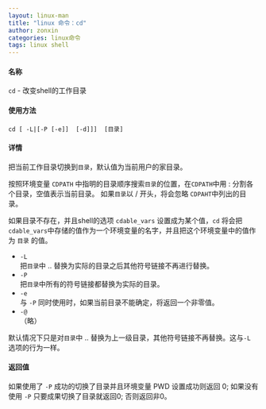 ```yaml
---
layout: linux-man
title: "linux 命令：cd"
author: zonxin
categories: linux命令
tags: linux shell
---
```


#### 名称

`cd` - 改变shell的工作目录

#### 使用方法

`cd [ -L|[-P [-e]]  [-d]]]  [目录]` 

#### 详情

把当前工作目录切换到`目录`，默认值为当前用户的家目录。

按照环境变量 `CDPATH` 中指明的目录顺序搜索`目录`的位置，在`CDPATH`中用 : 分割各个目录，空值表示当前目录。 如果`目录`以 / 开头，将会忽略 `CDPAHT`中列出的目录。

如果目录不存在，并且shell的选项 `cdable_vars` 设置成为某个值，`cd` 将会把 `cdable_vars`中存储的值作为一个环境变量的名字，并且把这个环境变量中的值作为 `目录` 的值。

+ `-L`  
    把`目录`中 .. 替换为实际的目录之后其他符号链接不再进行替换。
+ `-P`  
    把`目录`中所有的符号链接都替换为实际的目录。
+ `-e`  
    与 `-P` 同时使用时，如果当前目录不能确定，将返回一个非零值。
+ `-@`  
    （略）

默认情况下只是对`目录`中 .. 替换为上一级目录，其他符号链接不再替换。这与`-L` 选项的行为一样。

#### 返回值

如果使用了 `-P` 成功的切换了目录并且环境变量 PWD 设置成功则返回 0;
如果没有使用 `-P` 只要成果切换了目录就返回0;
否则返回非0。

